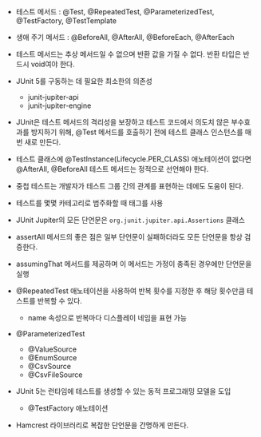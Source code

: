 - 테스트 메서드 : @Test, @RepeatedTest, @ParameterizedTest, @TestFactory, @TestTemplate
- 생애 주기 메서드 : @BeforeAll, @AfterAll, @BeforeEach, @AfterEach
- 테스트 메서드는 추상 메서드일 수 없으며 반환 값을 가질 수 없다. 반환 타입은 반드시 void여야 한다.
- JUnit 5를 구동하는 데 필요한 최소한의 의존성
	- junit-jupiter-api
	- junit-jupiter-engine
- JUnit은 테스트 메서드의 격리성을 보장하고 테스트 코드에서 의도치 않은 부수효과를 방지하기 위해, @Test 메서드를 호출하기 전에 테스트 클래스 인스턴스를 매번 새로 만든다.
- 테스트 클래스에 @TestInstance(Lifecycle.PER_CLASS) 애노테이션이 없다면 @AfterAll, @BeforeAll 테스트 메서드는 정적으로 선언해야 한다.

- 중첩 테스트는 개발자가 테스트 그룹 간의 관계를 표현하는 데에도 도움이 된다.
- 테스트를 몇몇 카테고리로 범주화할 때 태그를 사용
- JUnit Jupiter의 모든 단언문은 `org.junit.jupiter.api.Assertions` 클래스
- assertAll 메서드의 좋은 점은 일부 단언문이 실패하더라도 모든 단언문을 항상 검증한다.
- assumingThat 메서드를 제공하며 이 메서드는 가정이 충족된 경우에만 단언문을 실행

- @RepeatedTest 애노테이션을 사용하여 반복 횟수를 지정한 후 해당 횟수만큼 테스트를 반복할 수 있다.
	- name 속성으로 반복마다 디스플레이 네임을 표현 가능
- @ParameterizedTest
	- @ValueSource
	- @EnumSource
	- @CsvSource
	- @CsvFileSource

- JUnit 5는 런타임에 테스트를 생성할 수 있는 동적 프로그래밍 모델을 도입
	- @TestFactory 애노테이션
- Hamcrest 라이브러리로 복잡한 단언문을 간명하게 만든다.